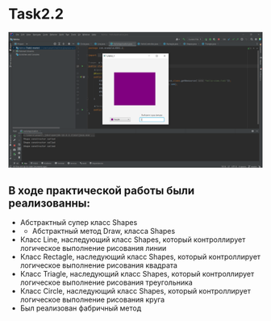 # Task2.2
![ОКНО ПРОГРАММЫ](2.PNG)
## В ходе практической работы были реализованны:
- Абстрактный супер класс Shapes
- - Абстрактный метод Draw, класса Shapes
- Класс Line, наследующий класс Shapes, который контроллирует логическое выполнение рисования линии 
- Класс Rectagle, наследующий класс Shapes, который контроллирует логическое выполнение рисования квадрата 
- Класс Triagle, наследующий класс Shapes, который контроллирует логическое выполнение рисования треугольника 
- Класс Circle, наследующий класс Shapes, который контроллирует логическое выполнение рисования круга
- Был реализован фабричный метод
 
